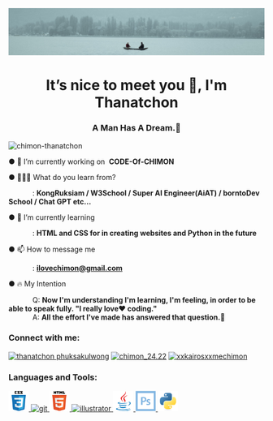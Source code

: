 ![image](/Image/pexelsIqbal.jpg)
<h1 align="center">It’s nice to meet you 👋, I'm Thanatchon</h1>
<h3 align="center">A Man Has A Dream.🌙</h3>

<p align="left"> <img src="https://komarev.com/ghpvc/?username=chimon-thanatchon&label=Profile%20views&color=0e75b6&style=flat" alt="chimon-thanatchon" /> </p>

  ● 🔭 I’m currently working on &nbsp;**CODE-Of-CHIMON**

  ● 🧑🏽‍💻 What do you learn from?   
  
  &nbsp;&nbsp;&nbsp;&nbsp;&nbsp;&nbsp;&nbsp;&nbsp;&nbsp;&nbsp;&nbsp;&nbsp;: **KongRuksiam / W3School / Super AI Engineer(AiAT) / borntoDev School / Chat GPT etc...**

  ● 🌱 I’m currently learning   
  
  &nbsp;&nbsp;&nbsp;&nbsp;&nbsp;&nbsp;&nbsp;&nbsp;&nbsp;&nbsp;&nbsp;&nbsp;: **HTML and CSS for in creating websites and Python in the future**

  ● 📫 How to message me   
  
  &nbsp;&nbsp;&nbsp;&nbsp;&nbsp;&nbsp;&nbsp;&nbsp;&nbsp;&nbsp;&nbsp;&nbsp;: **ilovechimon@gmail.com**

  ● 🔥 My Intention   
  
  &nbsp;&nbsp;&nbsp;&nbsp;&nbsp;&nbsp;&nbsp;&nbsp;&nbsp;&nbsp;&nbsp;&nbsp;Q: **Now I'm understanding I'm learning, I'm feeling, in order to be able to speak fully. "I really love❤️ coding."**    
  &nbsp;&nbsp;&nbsp;&nbsp;&nbsp;&nbsp;&nbsp;&nbsp;&nbsp;&nbsp;&nbsp;&nbsp;A: **All the effort I've made has answered that question.🌙**

<h3 align="left">Connect with me:</h3>
<p align="left">
<a href="https://fb.com/thanatchon.phuksakulwong" target="blank"><img align="center" src="https://raw.githubusercontent.com/rahuldkjain/github-profile-readme-generator/master/src/images/icons/Social/facebook.svg" alt="thanatchon phuksakulwong" height="30" width="40" /></a>
<a href="https://instagram.com/chimon_24.22" target="blank"><img align="center" src="https://raw.githubusercontent.com/rahuldkjain/github-profile-readme-generator/master/src/images/icons/Social/instagram.svg" alt="chimon_24.22" height="30" width="40" /></a>
<a href="https://discord.gg/xxkairosxxmechimon" target="blank"><img align="center" src="https://raw.githubusercontent.com/rahuldkjain/github-profile-readme-generator/master/src/images/icons/Social/discord.svg" alt="xxkairosxxmechimon" height="30" width="40" /></a>
</p>

<h3 align="left">Languages and Tools:</h3>
<p align="left"> <a href="https://www.w3schools.com/css/" target="_blank" rel="noreferrer"> <img src="https://raw.githubusercontent.com/devicons/devicon/master/icons/css3/css3-original-wordmark.svg" alt="css3" width="40" height="40"/> </a> <a href="https://git-scm.com/" target="_blank" rel="noreferrer"> <img src="https://www.vectorlogo.zone/logos/git-scm/git-scm-icon.svg" alt="git" width="40" height="40"/> </a> <a href="https://www.w3.org/html/" target="_blank" rel="noreferrer"> <img src="https://raw.githubusercontent.com/devicons/devicon/master/icons/html5/html5-original-wordmark.svg" alt="html5" width="40" height="40"/> </a> <a href="https://www.adobe.com/in/products/illustrator.html" target="_blank" rel="noreferrer"> <img src="https://www.vectorlogo.zone/logos/adobe_illustrator/adobe_illustrator-icon.svg" alt="illustrator" width="40" height="40"/> </a> <a href="https://www.java.com" target="_blank" rel="noreferrer"> <img src="https://raw.githubusercontent.com/devicons/devicon/master/icons/java/java-original.svg" alt="java" width="40" height="40"/> </a> <a href="https://www.photoshop.com/en" target="_blank" rel="noreferrer"> <img src="https://raw.githubusercontent.com/devicons/devicon/master/icons/photoshop/photoshop-line.svg" alt="photoshop" width="40" height="40"/> </a> <a href="https://www.python.org" target="_blank" rel="noreferrer"> <img src="https://raw.githubusercontent.com/devicons/devicon/master/icons/python/python-original.svg" alt="python" width="40" height="40"/> </a> </p>
